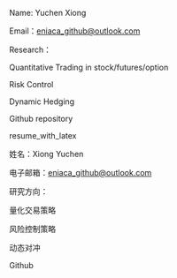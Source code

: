 Name: Yuchen Xiong

Email：eniaca_github@outlook.com

Research：

Quantitative Trading in stock/futures/option

Risk Control

Dynamic Hedging

Github repository

resume_with_latex

姓名：Xiong Yuchen

电子邮箱：eniaca_github@outlook.com

研究方向：

量化交易策略

风险控制策略

动态对冲
 
Github 
